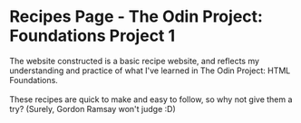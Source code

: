 # Recipes Page - The Odin Project: Foundations Project 1
The website constructed is a basic recipe website, and reflects my understanding and practice of what I've learned in The Odin Project: HTML Foundations. <br/>
<br/>
These recipes are quick to make and easy to follow, so why not give them a try? (Surely, Gordon Ramsay won't judge :D)
